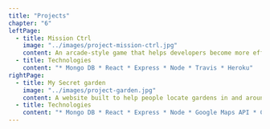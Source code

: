 ```yaml
---
title: "Projects"
chapter: "6"
leftPage:
  - title: Mission Ctrl
    image: "../images/project-mission-ctrl.jpg"
    content: An arcade-style game that helps developers become more efficient coders by teaching VS code short cuts.
  - title: Technologies
    content: "* Mongo DB * React * Express * Node * Travis * Heroku"
rightPage:
  - title: My Secret garden
    image: "../images/project-garden.jpg"
    content: A website built to help people locate gardens in and around London.
  - title: Technologies
    content: "* Mongo DB * React * Express * Node * Google Maps API * CircleCI * Netlify"
---
```

